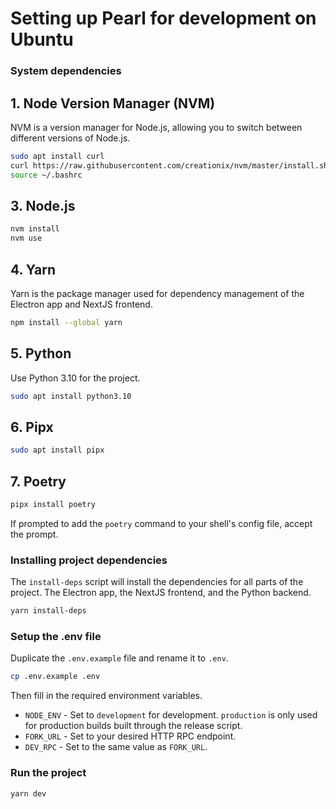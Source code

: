 # Setting up Pearl for development on Ubuntu

### System dependencies

## 1. Node Version Manager (NVM)

NVM is a version manager for Node.js, allowing you to switch between different versions of Node.js.

```bash
sudo apt install curl
curl https://raw.githubusercontent.com/creationix/nvm/master/install.sh | bash
source ~/.bashrc
```

## 3. Node.js

```bash
nvm install
nvm use
```

## 4. Yarn

Yarn is the package manager used for dependency management of the Electron app and NextJS frontend.

```bash
npm install --global yarn
```

## 5. Python

Use Python 3.10 for the project.

```bash
sudo apt install python3.10
```

## 6. Pipx

```bash
sudo apt install pipx
```

## 7. Poetry

```bash
pipx install poetry
```

If prompted to add the `poetry` command to your shell's config file, accept the prompt.

### Installing project dependencies

The `install-deps` script will install the dependencies for all parts of the project.
The Electron app, the NextJS frontend, and the Python backend.

```bash
yarn install-deps
```

### Setup the .env file

Duplicate the `.env.example` file and rename it to `.env`.

```bash
cp .env.example .env
```

Then fill in the required environment variables.

- `NODE_ENV` - Set to `development` for development. `production` is only used for production builds built through the release script.
- `FORK_URL` - Set to your desired HTTP RPC endpoint.
- `DEV_RPC` - Set to the same value as `FORK_URL`.

### Run the project

```bash
yarn dev
```
